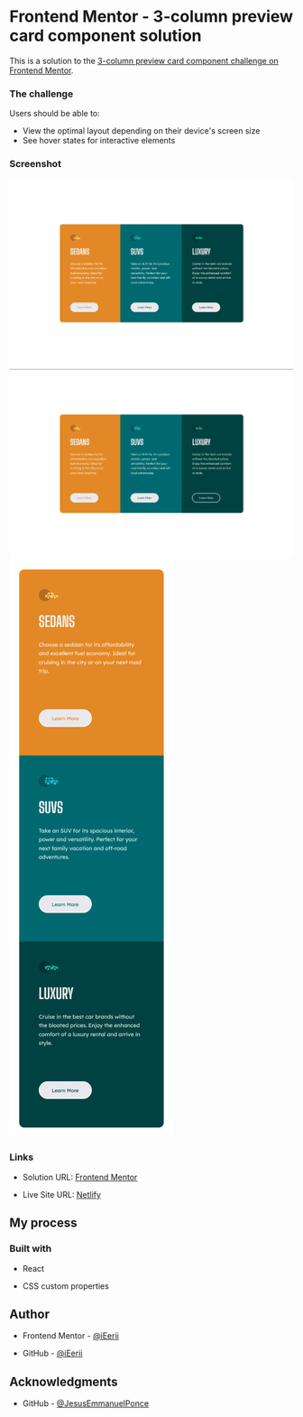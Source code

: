 # Frontend Mentor - 3-column preview card component solution

This is a solution to the [3-column preview card component challenge on Frontend Mentor](https://www.frontendmentor.io/challenges/3column-preview-card-component-pH92eAR2-). 

### The challenge

Users should be able to:

- View the optimal layout depending on their device's screen size
- See hover states for interactive elements

### Screenshot

![desktop-desing](./screenshots/ss_3_desktop-desing.png)
![active-state](./screenshots/ss_1_active-state.png)
![mobile-desing](./screenshots/ss_2_mobile-desing.png)

### Links

- Solution URL: [Frontend Mentor](https://www.frontendmentor.io/challenges/3column-preview-card-component-pH92eAR2-/hub)

- Live Site URL: [Netlify](https://3_columns_react.netlify.app/)

## My process

### Built with

- React 

- CSS custom properties
  
## Author

- Frontend Mentor - [@iEerii](https://www.frontendmentor.io/profile/iEerii)

- GitHub - [@iEerii](https://github.com/iEerii)

## Acknowledgments

- GitHub - [@JesusEmmanuelPonce](https://github.com/JesusEmmanuelPonce)